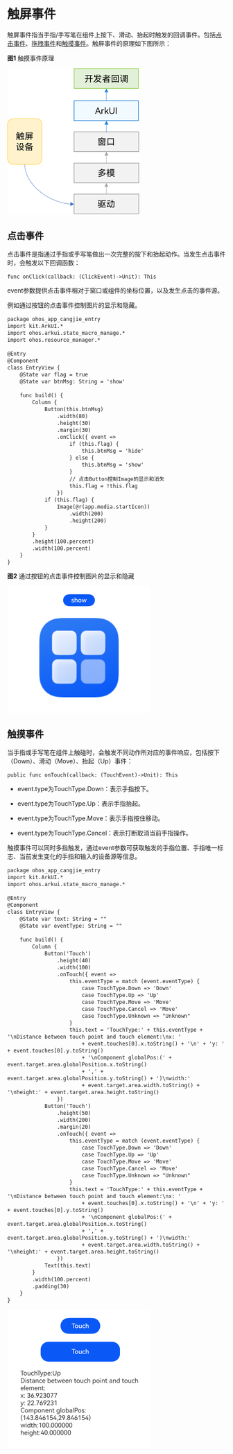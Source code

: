 # 触屏事件

触屏事件指当手指/手写笔在组件上按下、滑动、抬起时触发的回调事件。包括[点击事件](#点击事件)、[拖拽事件](./cj-common-events-drag-event.md)和[触摸事件](#触摸事件)。触屏事件的原理如下图所示：

**图1** 触摸事件原理

![touchEvent](./figures/touchEvent.png)

## 点击事件

点击事件是指通过手指或手写笔做出一次完整的按下和抬起动作。当发生点击事件时，会触发以下回调函数：


```cangjie
func onClick(callback: (ClickEvent)->Unit): This
```

event参数提供点击事件相对于窗口或组件的坐标位置，以及发生点击的事件源。

例如通过按钮的点击事件控制图片的显示和隐藏。

 <!-- run -->

```cangjie
package ohos_app_cangjie_entry
import kit.ArkUI.*
import ohos.arkui.state_macro_manage.*
import ohos.resource_manager.*

@Entry
@Component
class EntryView {
    @State var flag = true
    @State var btnMsg: String = 'show'

    func build() {
        Column {
            Button(this.btnMsg)
                .width(80)
                .height(30)
                .margin(30)
                .onClick({ event =>
                    if (this.flag) {
                        this.btnMsg = 'hide'
                    } else {
                        this.btnMsg = 'show'
                    }
                    // 点击Button控制Image的显示和消失
                    this.flag = !this.flag
                })
            if (this.flag) {
                Image(@r(app.media.startIcon))
                    .width(200)
                    .height(200)
            }
        }
        .height(100.percent)
        .width(100.percent)
    }
}
```

**图2** 通过按钮的点击事件控制图片的显示和隐藏

![ClickEventControl.gif](./figures/ClickEventControl.gif)

## 触摸事件

当手指或手写笔在组件上触碰时，会触发不同动作所对应的事件响应，包括按下（Down）、滑动（Move）、抬起（Up）事件：


```cangjie
public func onTouch(callback: (TouchEvent)->Unit): This
```

- event.type为TouchType.Down：表示手指按下。

- event.type为TouchType.Up：表示手指抬起。

- event.type为TouchType.Move：表示手指按住移动。

- event.type为TouchType.Cancel：表示打断取消当前手指操作。

触摸事件可以同时多指触发，通过event参数可获取触发的手指位置、手指唯一标志、当前发生变化的手指和输入的设备源等信息。

 <!-- run -->

```cangjie
package ohos_app_cangjie_entry
import kit.ArkUI.*
import ohos.arkui.state_macro_manage.*

@Entry
@Component
class EntryView {
    @State var text: String = ""
    @State var eventType: String = ""

    func build() {
        Column {
            Button('Touch')
                .height(40)
                .width(100)
                .onTouch({ event =>
                    this.eventType = match (event.eventType) {
                        case TouchType.Down => 'Down'
                        case TouchType.Up => 'Up'
                        case TouchType.Move => 'Move'
                        case TouchType.Cancel => 'Move'
                        case TouchType.Unknown => "Unknown"
                    }
                    this.text = 'TouchType:' + this.eventType + '\nDistance between touch point and touch element:\nx: '
                        + event.touches[0].x.toString() + '\n' + 'y: ' + event.touches[0].y.toString()
                        + '\nComponent globalPos:(' + event.target.area.globalPosition.x.toString()
                        + ',' + event.target.area.globalPosition.y.toString() + ')\nwidth:'
                        + event.target.area.width.toString() + '\nheight:' + event.target.area.height.toString()
                })
            Button('Touch')
                .height(50)
                .width(200)
                .margin(20)
                .onTouch({ event =>
                    this.eventType = match (event.eventType) {
                        case TouchType.Down => 'Down'
                        case TouchType.Up => 'Up'
                        case TouchType.Move => 'Move'
                        case TouchType.Cancel => 'Move'
                        case TouchType.Unknown => "Unknown"
                    }
                    this.text = 'TouchType:' + this.eventType + '\nDistance between touch point and touch element:\nx: '
                        + event.touches[0].x.toString() + '\n' + 'y: ' + event.touches[0].y.toString()
                        + '\nComponent globalPos:(' + event.target.area.globalPosition.x.toString()
                        + ',' + event.target.area.globalPosition.y.toString() + ')\nwidth:'
                        + event.target.area.width.toString() + '\nheight:' + event.target.area.height.toString()
                })
            Text(this.text)
        }
        .width(100.percent)
        .padding(30)
    }
}
```

![TouchEventControl](./figures/TouchEventControl.gif)
